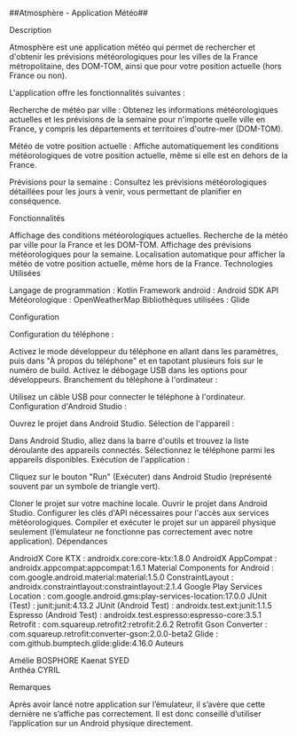  
##Atmosphère - Application Météo##

Description 

Atmosphère est une application météo qui permet de rechercher et d'obtenir les prévisions météorologiques pour les villes de la France métropolitaine, des DOM-TOM, ainsi que pour votre position actuelle (hors France ou non). 

L'application offre les fonctionnalités suivantes : 

Recherche de météo par ville : Obtenez les informations météorologiques actuelles et les prévisions de la semaine pour n'importe quelle ville en France, y compris les départements et territoires d'outre-mer (DOM-TOM). 

Météo de votre position actuelle : Affiche automatiquement les conditions météorologiques de votre position actuelle, même si elle est en dehors de la France. 

Prévisions pour la semaine : Consultez les prévisions météorologiques détaillées pour les jours à venir, vous permettant de planifier en conséquence.  

Fonctionnalités 

Affichage des conditions météorologiques actuelles. 
Recherche de la météo par ville pour la France et les DOM-TOM. 
Affichage des prévisions météorologiques pour la semaine. 
Localisation automatique pour afficher la météo de votre position actuelle, même hors de la France. 
Technologies Utilisées 

Langage de programmation : Kotlin 
Framework android : Android SDK 
API Météorologique : OpenWeatherMap 
Bibliothèques utilisées : Glide 
 
Configuration 

Configuration du téléphone :  

Activez le mode développeur du téléphone en allant dans les paramètres, puis dans "À propos du téléphone" et en tapotant plusieurs fois sur le numéro de build. 
Activez le débogage USB dans les options pour développeurs. 
Branchement du téléphone à l'ordinateur : 

Utilisez un câble USB pour connecter le téléphone à l'ordinateur. 
Configuration d'Android Studio : 

Ouvrez le projet dans Android Studio. 
Sélection de l'appareil : 

Dans Android Studio, allez dans la barre d'outils et trouvez la liste déroulante des appareils connectés. 
Sélectionnez le téléphone parmi les appareils disponibles. 
Exécution de l'application : 

Cliquez sur le bouton "Run" (Exécuter) dans Android Studio (représenté souvent par un symbole de triangle vert). 

Cloner le projet sur votre machine locale. 
Ouvrir le projet dans Android Studio. 
Configurer les clés d'API nécessaires pour l'accès aux services météorologiques. 
Compiler et exécuter le projet sur un appareil physique seulement (l’émulateur ne fonctionne pas correctement avec notre application). 
 Dépendances 

AndroidX Core KTX : androidx.core:core-ktx:1.8.0 
AndroidX AppCompat : androidx.appcompat:appcompat:1.6.1 
Material Components for Android : com.google.android.material:material:1.5.0 
ConstraintLayout : androidx.constraintlayout:constraintlayout:2.1.4 
Google Play Services Location : com.google.android.gms:play-services-location:17.0.0 
JUnit (Test) : junit:junit:4.13.2 
JUnit (Android Test) : androidx.test.ext:junit:1.1.5 
Espresso (Android Test) : androidx.test.espresso:espresso-core:3.5.1 
Retrofit : com.squareup.retrofit2:retrofit:2.6.2 
Retrofit Gson Converter : com.squareup.retrofit:converter-gson:2.0.0-beta2 
Glide : com.github.bumptech.glide:glide:4.16.0 
Auteurs 

Amélie BOSPHORE 
Kaenat SYED  
Anthéa CYRIL 

Remarques 

Après avoir lancé notre application sur l’émulateur, il s’avère que cette dernière ne s’affiche pas correctement.
Il est donc conseillé d’utiliser l’application sur un Android physique directement. 
